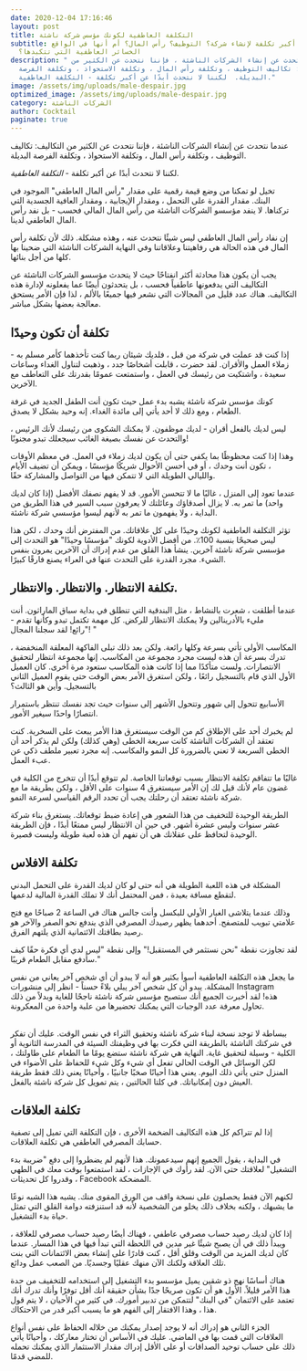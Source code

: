 ```yaml
---
date: 2020-12-04 17:16:46
layout: post
title: التكلفة العاطفية لكونك مؤسس شركة ناشئة
subtitle: ما هي أكبر تكلفة لإنشاء شركة؟ التوظيف؟ رأس المال؟ أم أنها في الواقع
  الخسائر العاطفية التي تتكبدها؟
description: " عندما نتحدث عن إنشاء الشركات الناشئة ، فإننا نتحدث عن الكثير من
  التكاليف: تكاليف التوظيف ، وتكلفة رأس المال ، وتكلفة الاستحواذ ، وتكلفة الفرصة
  البديلة.  لكننا لا نتحدث أبدًا عن أكبر تكلفة - التكلفة العاطفية."
image: /assets/img/uploads/male-despair.jpg
optimized_image: /assets/img/uploads/male-despair.jpg
category: الشركات الناشئة
author: Cocktail
paginate: true
---
```

<!--StartFragment-->

عندما نتحدث عن إنشاء الشركات الناشئة ، فإننا نتحدث عن الكثير من التكاليف: تكاليف التوظيف ، وتكلفة رأس المال ، وتكلفة الاستحواذ ، وتكلفة الفرصة البديلة.

لكننا لا نتحدث أبدًا عن أكبر تكلفة - *التكلفة العاطفية.*

تخيل لو تمكنا من وضع قيمة رقمية على مقدار "رأس المال العاطفي" الموجود في البنك. مقدار القدرة على التحمل ، ومقدار الإيجابية ، ومقدار العافية الجسدية التي تركناها. لا ينفد مؤسسو الشركات الناشئة من رأس المال المالي فحسب - بل نفد رأس المال العاطفي لدينا.

إن نفاد رأس المال العاطفي ليس شيئًا نتحدث عنه ، وهذه مشكلة. ذلك لأن تكلفة رأس المال في هذه الحالة هي رفاهيتنا وعلاقاتنا وفي النهاية الشركات الناشئة التي ضحينا بها كلها من أجل بنائها.

يجب أن يكون هذا محادثة أكثر انفتاحًا حيث لا يتحدث مؤسسو الشركات الناشئة عن التكاليف التي يدفعونها عاطفياً فحسب ، بل يتحدثون أيضًا عما يفعلونه لإدارة هذه التكاليف. هناك عدد قليل من المجالات التي نشعر فيها جميعًا بالألم ، لذا فإن الأمر يستحق معالجة بعضها بشكل مباشر.

## تكلفة أن تكون وحيدًا

إذا كنت قد عملت في شركة من قبل ، فلديك شيئان ربما كنت تأخذهما كأمر مسلم به - زملاء العمل والأقران. لقد حضرت ، قابلت أشخاصًا جدد ، وذهبت لتناول الغداء وساعات سعيدة ، واشتكيت من رئيسك في العمل ، واستمتعت عمومًا بقدرتك على التعاطف مع الآخرين.

كونك مؤسس شركة ناشئة يشبه بدء عمل حيث تكون أنت الطفل الجديد في غرفة الطعام ، ومع ذلك لا أحد يأتي إلى مائدة الغداء. إنه وحيد بشكل لا يصدق.

ليس لديك بالفعل أقران - لديك موظفون. لا يمكنك الشكوى من رئيسك لأنك الرئيس ، والتحدث عن نفسك بصيغة الغائب سيجعلك تبدو مجنونًا!

وهذا إذا كنت محظوظًا بما يكفي حتى أن يكون لديك زملاء في العمل. في معظم الأوقات ، تكون أنت وحدك ، أو في أحسن الأحوال شريكًا مؤسسًا ، ويمكن أن تضيف الأيام والليالي الطويلة التي لا تتمكن فيها من التواصل والمشاركة حقًا.

عندما تعود إلى المنزل ، غالبًا ما لا تتحسن الأمور. قد لا يفهم نصفك الأفضل (إذا كان لديك واحد) ما تمر به. لا يزال أصدقاؤك وعائلتك لا يعرفون سبب السير في هذا الطريق من البداية ، ولا يفهمون ما تمر به لأنهم ليسوا مؤسسي شركة ناشئة.

تؤثر التكلفة العاطفية لكونك وحيدًا على كل علاقاتك. من المفترض أنك وحدك ، لكن هذا ليس صحيحًا بنسبة 100٪. من أفضل الأدوية لكونك "مؤسسًا وحيدًا" هو التحدث إلى مؤسسي شركة ناشئة آخرين. ينشأ هذا القلق من عدم إدراك أن الآخرين يمرون بنفس الشيء. مجرد القدرة على التحدث عنها في العراء يصنع فارقًا كبيرًا.

## تكلفة الانتظار. والانتظار. والانتظار​.

عندما أطلقت ، شعرت بالنشاط ، مثل البندقية التي تنطلق في بداية سباق الماراثون. أنت مليء بالأدرينالين ولا يمكنك الانتظار للركض. كل مهمة تكتمل تبدو وكأنها تقدم - "رائع! لقد سجلنا المجال! "

المكاسب الأولى تأتي بسرعة وكلها رائعة. ولكن بعد ذلك تبلى الفاكهة المعلقة المنخفضة ، تدرك بسرعة أن هذه ليست مجرد مجموعة من المكاسب. إنها مجموعة انتظار لتحقيق الانتصارات. ولست متأكدًا مما إذا كانت هذه المكاسب ستعود مرة أخرى. كان العميل الأول الذي قام بالتسجيل رائعًا ، ولكن استغرق الأمر بعض الوقت حتى يقوم العميل الثاني بالتسجيل. وأين هو الثالث؟

الأسابيع تتحول إلى شهور وتتحول الأشهر إلى سنوات حيث تجد نفسك تنتظر باستمرار انتصارًا واحدًا سيغير الأمور.

لم يخبرك أحد على الإطلاق كم من الوقت سيستغرق هذا الأمر يبعث على السخرية. كنت تعتقد أن الشركات الناشئة كانت سريعة الخطى (وهي كذلك) ولكن لم يذكر أحد أن الخطى السريعة لا تعني بالضرورة كل النمو والمكاسب. إنه مجرد تعبير ملطف ذكي عن عبء العمل.

غالبًا ما تتفاقم تكلفة الانتظار بسبب توقعاتنا الخاصة. لم تتوقع أبدًا أن تتخرج من الكلية في غضون عام لأنك قيل لك إن الأمر سيستغرق 4 سنوات على الأقل ، ولكن بطريقة ما مع شركة ناشئة تعتقد أن رحلتك يجب أن تحدد الرقم القياسي لسرعة النمو.

الطريقة الوحيدة للتخفيف من هذا الشعور هي إعادة ضبط توقعاتك. يستغرق بناء شركة عشر سنوات وليس عشرة أشهر. في حين أن الانتظار ليس ممتعًا أبدًا ، فإن الطريقة الوحيدة لتحافظ على عقلانك هي أن تفهم أن هذه لعبة طويلة وليست قصيرة.

## تكلفة الافلاس

المشكلة في هذه اللعبة الطويلة هي أنه حتى لو كان لديك القدرة على التحمل البدني لتقطع مسافة بعيدة ، فمن المحتمل أنك لا تملك القدرة المالية لدعمها.

وذلك عندما يتلاشى الغبار الأولي للبكسل وأنت جالس هناك في الساعة 2 صباحًا مع فتح علامتي تبويب للمتصفح. أحدهما يظهر رصيدك المصرفي الذي يندفع نحو الصفر والآخر هو رصيد بطاقتك الائتمانية الذي يلتهم الفرق.

لقد تجاوزت نقطة "نحن نستثمر في المستقبل!" وإلى نقطة "ليس لدي أي فكرة حقًا كيف سأدفع مقابل الطعام قريبًا."

ما يجعل هذه التكلفة العاطفية أسوأ بكثير هو أنه لا يبدو أن أي شخص آخر يعاني من نفس المشكلة. يبدو أن كل شخص آخر يبلي بلاءً حسناً - انظر إلى منشورات Instagram هذه! لقد أخبرت الجميع أنك ستصبح مؤسس شركة ناشئة ناجحًا للغاية وبدلاً من ذلك تحاول معرفة عدد الوجبات التي يمكنك تحضيرها من علبة واحدة من المعكرونة. 

<!--StartFragment-->

\
ببساطة لا توجد نسخة لبناء شركة ناشئة وتحقيق الثراء في نفس الوقت. عليك أن تفكر في شركتك الناشئة بالطريقة التي فكرت بها في وظيفتك السيئة في المدرسة الثانوية أو الكلية - وسيلة لتحقيق غاية. النهاية هي شركة ناشئة ستضع يومًا ما الطعام على طاولتك ، لكن الوسائل في الوقت الحالي تفعل أي شيء وكل شيء للحفاظ على الأضواء في المنزل حتى يأتي ذلك اليوم. يعني هذا أحيانًا صخبًا جانبيًا ، وأحيانًا يعني ذلك فقط طريقة العيش دون إمكانياتك. في كلتا الحالتين ، يتم تمويل كل شركة ناشئة بالفعل.

## تكلفة العلاقات

إذا لم تتراكم كل هذه التكاليف الضخمة الأخرى ، فإن التكلفة التي تميل إلى تصفية حسابك المصرفي العاطفي هي تكلفة العلاقات.

في البداية ، يقول الجميع إنهم سيدعمونك. هذا لأنهم لم يضطروا إلى دفع "ضريبة بدء التشغيل" لعلاقتك حتى الآن. لقد رأوك في الإجازات ، لقد استمتعوا بوقت معك في الطهي ، وقدروا كل تحديثات Facebook المضحكة.

لكنهم الآن فقط يحصلون على نسخة واقف من الورق المقوى منك. يشبه هذا الشبه نوعًا ما يشبهك ، ولكنه بخلاف ذلك يخلو من الشخصية لأنه قد استنزفته دوامة القلق التي تمثل حياة بدء التشغيل.

إذا كان لديك رصيد حساب مصرفي عاطفي ، فهناك أيضًا رصيد حساب مصرفي للعلاقة ، ويبدأ ذلك في أن يصبح شيئًا غير مدين في اللحظة التي تبدأ فيها في هذا المسار. عندما كان لديك المزيد من الوقت وقلق أقل ، كنت قادرًا على إنشاء بعض الائتمانات التي بنت تلك العلاقة ولكنك الآن منهك عقليًا وجسديًا. من الصعب عمل ودائع.

هناك أساسًا نهج ذو شقين يميل مؤسسو بدء التشغيل إلى استخدامه للتخفيف من حدة هذا الأمر قليلاً. الأول هو أن تكون صريحًا جدًا بشأن حقيقة أنك أقل توفرًا وأنك تدرك أنك تعتمد على الائتمان "في البنك" لتتمكن من تدبير أمورك. في كثير من الأحيان ، لا يتم قول هذا ، وهذا الافتقار إلى الفهم هو ما يسبب أكبر قدر من الاحتكاك.

الجزء الثاني هو إدراك أنه لا يوجد إصدار يمكنك من خلاله الحفاظ على نفس أنواع العلاقات التي قمت بها في الماضي. عليك في الأساس أن تختار معاركك ، وأحيانًا يأتي ذلك على حساب توحيد الصداقات أو على الأقل إدراك مقدار الاستثمار الذي يمكنك تحمله للمضي قدمًا.
